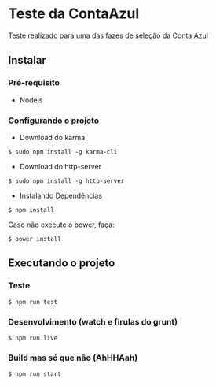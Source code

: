 # Teste da ContaAzul

Teste realizado para uma das fazes de seleção da Conta Azul

## Instalar

### Pré-requisito

 - Nodejs

 ### Configurando o projeto

 * Download do karma

`$ sudo npm install -g karma-cli`

* Download do http-server

`$ sudo npm install -g http-server`

* Instalando Dependências

`$ npm install`

Caso não execute o bower, faça:

`$ bower install`

## Executando o projeto

### Teste

`$ npm run test`

### Desenvolvimento (watch e firulas do grunt)

`$ npm run live`

### Build mas só que não (AhHHAah)

`$ npm run start`
